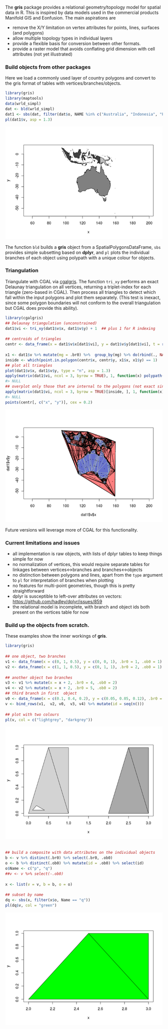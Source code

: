 <!-- README.md is generated from README.Rmd. Please edit that file -->
The **gris** package provides a relational geometry/topology model for spatial data in R. This is inspired by data models used in the commercial products Manifold GIS and Eonfusion. The main aspirations are

-   remove the X/Y limitation on vertex attributes for points, lines, surfaces (and polygons)
-   allow multiple topology types in individual layers
-   provide a flexible basis for conversion between other formats.
-   provide a raster model that avoids conflating grid dimension with cell attributes (not yet illustrated)

### Build objects from other packages

Here we load a commonly used layer of country polygons and convert to the gris format of tables with vertices/branches/objects.

``` r
library(gris)
library(maptools)
data(wrld_simpl)
dat <- bld(wrld_simpl)
dat1 <- sbs(dat, filter(dat$o, NAME %in% c("Australia", "Indonesia", "Papua New Guinea")))
pl(dat1$v, asp = 1.3)
```

![](README-unnamed-chunk-3-1.png)

The function `bld` builds a **gris** object from a SpatialPolygonsDataFrame, `sbs` provides simple subsetting based on **dplyr**, and `pl` plots the individual branches of each object using polypath with a unique colour for objects.

### Triangulation

Triangulate with CGAL via [cgalgris](https://github.com/mdsumner/cgalgris). The function `tri_xy` performs an exact Delaunay triangulation on all vertices, returning a triplet-index for each triangle (zero-based in CGAL). Then process all triangles to detect which fall within the input polygons and plot them separately. (This test is inexact, since some polygon boundaries will not conform to the overall triangulation but CGAL does provide this ability).

``` r
library(cgalgris)
## Delaunay triangulation (unconstrained)
dat1$vi <- tri_xy(dat1$v$x, dat1$v$y) + 1  ## plus 1 for R indexing

## centroids of triangles
centr <- data_frame(x = dat1$v$x[dat1$vi], y = dat1$v$y[dat1$vi], t = rep(seq(length(dat1$vi)/3), each = 3)) %>% group_by(t) %>% summarize(x = mean(x), y = mean(y)) %>% select(x, y, t)
 
x1 <- dat1$v %>% mutate(mg = .br0) %>%  group_by(mg) %>% do(rbind(., NA_real_))
inside <- which(point.in.polygon(centr$x, centr$y, x1$x, x1$y) == 1)
## plot all triangles
plot(dat1$v$x, dat1$v$y, type = "n", asp = 1.3)
apply(matrix(dat1$vi, ncol = 3, byrow = TRUE), 1, function(x) polypath(cbind(dat1$v$x[x], dat1$v$y[x]), col = "#FF000080"))
#> NULL
## overplot only those that are internal to the polygons (not exact since triangulation is unconstrained)
apply(matrix(dat1$vi, ncol = 3, byrow = TRUE)[inside, ], 1, function(x) polypath(cbind(dat1$v$x[x], dat1$v$y[x]), col = "#0066FF99", border = "grey"))
#> NULL
points(centr[, c("x", "y")], cex = 0.2) 
```

![](README-unnamed-chunk-4-1.png)

Future versions will leverage more of CGAL for this functionality.

### Current limitations and issues

-   all implementation is raw objects, with lists of dplyr tables to keep things simple for now
-   no normalization of vertices, this would require separate tables for linkages between vertices\<-\>branches and branches\<-\>objects
-   no distinction between polygons and lines, apart from the `type` argument to `pl` for interpretation of branches when plotting
-   no features for multi-point geometries, though this is pretty straightforward
-   dplyr is susceptible to left-over attributes on vectors: <https://github.com/hadley/dplyr/issues/859>
-   the relational model is incomplete, with branch and object ids both present on the vertices table for now

### Build up the objects from scratch.

These examples show the inner workings of **gris**.

``` r
library(gris)

## one object, two branches
v1 <- data_frame(x = c(0, 1, 0.5), y = c(0, 0, 1), .br0 = 1, .ob0 = 1)
v2 <- data_frame(x = c(1, 1, 0.5), y = c(0, 1, 1), .br0 = 2, .ob0 = 1)

## another object two branches
v3 <- v1 %>% mutate(x = x + 2, .br0 = 4, .ob0 = 2)
v4 <- v2 %>% mutate(x = x + 2, .br0 = 5, .ob0 = 2)
## third branch in first  object
v0 <- data_frame(x = c(0.1, 0.4, 0.2), y = c(0.05, 0.05, 0.12), .br0 = 3, .ob0 = 1)
v <- bind_rows(v1,  v2, v0,  v3, v4) %>% mutate(id = seq(n()))

## plot with two colours
pl(v, col = c("lightgrey", "darkgrey"))
```

![](README-unnamed-chunk-5-1.png)

``` r

## build a composite with data attributes on the individual objects
b <- v %>% distinct(.br0) %>% select(.br0, .ob0)
o <- b %>% distinct(.ob0) %>% mutate(id = .ob0) %>% select(id)
o$Name <- c("p", "q")
##v <- v %>% select(-.ob0)

x <- list(v = v, b = b, o = o)

## subset by name
dq <- sbs(x, filter(x$o, Name == "q"))
pl(dq$v, col = "green")
```

![](README-unnamed-chunk-5-2.png)
